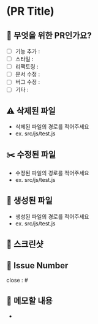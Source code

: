 # (PR Title)

## 🐶 무엇을 위한 PR인가요?
- [ ] 기능 추가 : 
- [ ] 스타일 : 
- [ ] 리팩토링 :
- [ ] 문서 수정 :
- [ ] 버그 수정 :
- [ ] 기타 : 

## ⚠️ 삭제된 파일 

- 삭제된 파일의 경로를 적어주세요
- ex. src/js/test.js

## ✂️ 수정된 파일

- 수정된 파일의 경로를 적어주세요
- ex. src/js/test.js

## 📝 생성된 파일

- 생성된 파일의 경로를 적어주세요
- ex. src/js/test.js

## 🐶 스크린샷


## 🐶 Issue Number
close : #

## 🐶 메모할 내용
-


